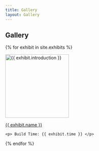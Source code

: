 ```yaml
---
title: Gallery
layout: Gallery
---
```

<div>
<h2>Gallery</h2>
</div>

<div id= "exhibit">

{% for exhibit in site.exhibits %}

  <div id = "grid_cell">
    <a href = "{{ exhibit.url | relative_url }}"> <img src="{{ exhibit.index_image_url }}" alt="{{ exhibit.introduction }}" width=200px height=auto> </a>

   <a href = "{{ exhibit.url | relative_url }}"> <p> {{ exhibit.name }} </p></a>

    <p> Build Time: {{ exhibit.time }} </p> 
 </div>

{% endfor %}

</div>
